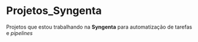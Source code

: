 # Projetos_Syngenta
Projetos que estou trabalhando na **Syngenta** para automatização de tarefas e *pipelines*
